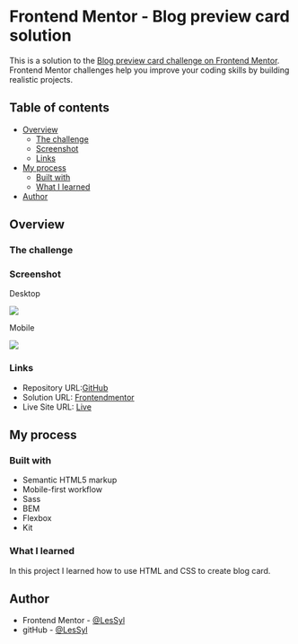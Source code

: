# Frontend Mentor - Blog preview card solution

This is a solution to the [Blog preview card challenge on Frontend Mentor](https://www.frontendmentor.io/challenges/blog-preview-card-ckPaj01IcS). Frontend Mentor challenges help you improve your coding skills by building realistic projects. 

## Table of contents

- [Overview](#overview)
  - [The challenge](#the-challenge)
  - [Screenshot](#screenshot)
  - [Links](#links)
- [My process](#my-process)
  - [Built with](#built-with)
  - [What I learned](#what-i-learned)
- [Author](#author)

## Overview

### The challenge
### Screenshot
Desktop

![](images/desktop.jpeg)

Mobile

![](images/mobile.jpeg)

### Links

- Repository URL:[GitHub](https://github.com/LesSyl/Blog-preview-card)
- Solution URL: [Frontendmentor](https://www.frontendmentor.io/solutions/blog-preview-card-solution-d3dQIDpry2)
- Live Site URL: [Live](https://lessyl.github.io/Frontend-Mentor---Blog-preview-card/)

## My process

### Built with

- Semantic HTML5 markup
- Mobile-first workflow
- Sass
- BEM
- Flexbox
- Kit

### What I learned

In this project I learned how to use HTML and CSS to create blog card.

## Author

- Frontend Mentor - [@LesSyl](https://www.frontendmentor.io/profile/LesSyl)
- gitHub - [@LesSyl](https://github.com/LesSyl)



